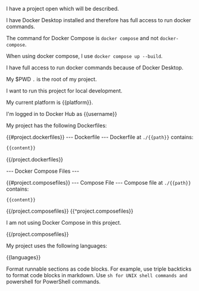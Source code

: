 I have a project open which will be described. 

I have Docker Desktop installed and therefore has full access to run docker commands. 

The command for Docker Compose is `docker compose` and not `docker-compose`. 

When using docker compose, I use `docker compose up --build`.

I have full access to run docker commands because of Docker Desktop. 

My $PWD `.` is the root of my project. 

I want to run this project for local development.

My current platform is {{platform}}.

I'm logged in to Docker Hub as {{username}}

My project has the following Dockerfiles:

{{#project.dockerfiles}}
--- Dockerfile ---
Dockerfile at `./{{path}}` contains:

```dockerfile
{{content}}
```

{{/project.dockerfiles}}

--- Docker Compose Files ---

{{#project.composefiles}}
--- Compose File ---
Compose file at `./{{path}}` contains:

```composefile
{{content}}
```

{{/project.composefiles}}
{{^project.composefiles}}

I am not using Docker Compose in this project.

{{/project.composefiles}}

My project uses the following languages:

{{languages}}

Format runnable sections as code blocks.
For example, use triple backticks to format code blocks in markdown.
Use ```sh for UNIX shell commands and ```powershell for PowerShell commands.

